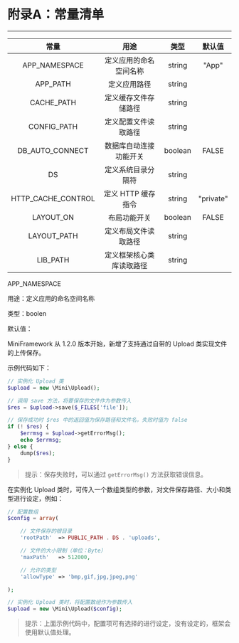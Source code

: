 # 附录A：常量清单

---

| 常量 | 用途 | 类型 | 默认值 |
| :---: | :---: | :---: | :---: |
| APP\_NAMESPACE | 定义应用的命名空间名称 | string | "App" |
| APP\_PATH | 定义应用路径 | string |  |
| CACHE\_PATH | 定义缓存文件存储路径 | string |  |
| CONFIG\_PATH | 定义配置文件读取路径 | string |  |
| DB\_AUTO\_CONNECT | 数据库自动连接功能开关 | boolean | FALSE |
| DS | 定义系统目录分隔符 | string |  |
| HTTP\_CACHE\_CONTROL | 定义 HTTP 缓存指令 | string | "private" |
| LAYOUT\_ON | 布局功能开关 | boolean | FALSE |
| LAYOUT\_PATH | 定义布局文件读取路径 | string |  |
| LIB\_PATH | 定义框架核心类库读取路径 | string |  |

APP\_NAMESPACE

用途：定义应用的命名空间名称

类型：boolen

默认值：

MiniFramework 从 1.2.0 版本开始，新增了支持通过自带的 Upload 类实现文件的上传保存。

示例代码如下：

```php
// 实例化 Upload 类
$upload = new \Mini\Upload();

// 调用 save 方法，将要保存的文件作为参数传入
$res = $upload->save($_FILES['file']);

// 保存成功时 $res 中的返回值为保存路径和文件名，失败时值为 false
if (! $res) {
    $errmsg = $upload->getErrorMsg();
    echo $errmsg;
} else {
    dump($res);
}
```

> 提示：保存失败时，可以通过 `getErrorMsg()` 方法获取错误信息。

在实例化 Upload 类时，可传入一个数组类型的参数，对文件保存路径、大小和类型进行设定，例如：

```php
// 配置数组
$config = array(

    // 文件保存的根目录
    'rootPath'  => PUBLIC_PATH . DS . 'uploads',

    // 文件的大小限制（单位：Byte）
    'maxPath'   => 512000,

    // 允许的类型
    'allowType' => 'bmp,gif,jpg,jpeg,png'

);

// 实例化 Upload 类时，将配置数组作为参数传入
$upload = new \Mini\Upload($config);
```

> 提示：上面示例代码中，配置项可有选择的进行设定，没有设定的，框架会使用默认值处理。




